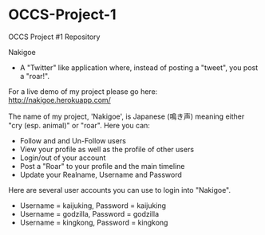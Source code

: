 # OCCS-Project-1
OCCS Project #1 Repository

Nakigoe
- A "Twitter" like application where, instead of posting a "tweet", you post a "roar!". 

For a live demo of my project please go here: http://nakigoe.herokuapp.com/

The name of my project, 'Nakigoe', is Japanese (鳴き声) meaning either "cry (esp. animal)" or "roar". Here you can:
- Follow and and Un-Follow users
- View your profile as well as the profile of other users
- Login/out of your account
- Post a "Roar" to your profile and the main timeline
- Update your Realname, Username and Password

Here are several user accounts you can use to login into "Nakigoe".
- Username = kaijuking, Password = kaijuking
- Username = godzilla, Password = godzilla
- Username = kingkong, Password = kingkong
